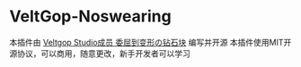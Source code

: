 # VeltGop-Noswearing
本插件由 [Veltgop Studio成员 委屈到变形の钻石块](https://space.bilibili.com/498870686) 编写并开源
本插件使用MIT开源协议，可以商用，随意更改，新手开发者可以学习
